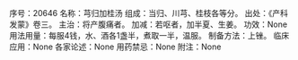 序号：20646
名称：芎归加桂汤
组成：当归、川芎、桂枝各等分。
出处：《产科发蒙》卷三。
主治：将产腹痛者。
加减：若呕者，加半夏、生姜。
功效：None
用法用量：每服4钱，水、酒各1盏半，煮取一半，温服。
制备方法：上锉。
临床应用：None
各家论述：None
用药禁忌：None
附注：None
